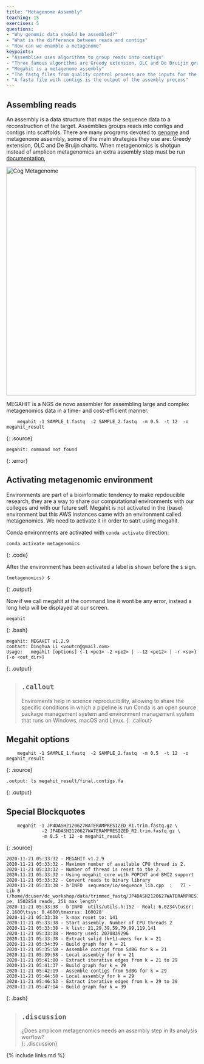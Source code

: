 ```yaml
---
title: "Metagenome Assembly"
teaching: 15
exercises: 5
questions:
- "Why genomic data should be assembled?"
- "What is the difference between reads and contigs"
- "How can we enamble a metagenome"
keypoints:
- "Assemblies uses algorithms to group reads into contigs"
- "Three famous algorithms are Greedy extension, OLC and De Bruijin graphs"
- "Megahit is a metagenome assembly"
- "The fastq files from quality control process are the inputs for the assembly software"
- "A fasta file with contigs is the output of the assembly process"
---
```



## Assembling reads
An assembly is a data structure that maps the sequence data to a reconstruction of the target.
Assemblies groups reads into contigs and contigs into scaffolds. There are many programs devoted to
[genome](https://www.ncbi.nlm.nih.gov/pmc/articles/PMC2874646/) and metagenome assembly, some of the
main strategies they use are: Greedy extension, OLC and De Bruijn charts. When metagenomics is
shotgun instead of amplicon metagenomics an extra assembly step must be run
[documentation](https://kramdown.gettalong.org/converter/html.html#auto-ids),

<a href="{{ page.root }}/fig/EnsambladoFinal.png">
  <img src="{{ page.root }}/fig/EnsambladoFinal.png" width="500" height="600" alt="Cog Metagenome" />
</a>


MEGAHIT is a NGS de novo assembler for assembling large and complex metagenomics data in a 
time- and cost-efficient manner.  

~~~
    megahit -1 SAMPLE_1.fastq  -2 SAMPLE_2.fastq  -m 0.5  -t 12  -o megahit_result
~~~
{: .source}

~~~
megahit: command not found   
~~~
{: .error}


## Activating metagenomic environment  
Environments are part of a bioinformatic tendency to make repdoucible research, 
they are a way to share our computational environments with our colleges and 
with our future self.  Megahit is not activated in the (base) environment but 
this AWS instances came with an environment called metagenomics. We need to activate 
it in order to satrt using megahit. 

Conda environments are activated with `conda activate` direction:  
~~~
conda activate metagenomics  
~~~
{: .code}

After the environment has been activated a label is shown before the `$` sign.
~~~
(metagenomics) $
~~~
{: .output}

Now if we call megahit at the command line it wont be any error, 
instead a long help will be displayed at our screen.   
~~~
megahit
~~~
{: .bash}

~~~
megahit: MEGAHIT v1.2.9 
contact: Dinghua Li <voutcn@gmail.com>
Usage:   megahit [options] {-1 <pe1> -2 <pe2> | --12 <pe12> | -r <se>} [-o <out_dir>]             
~~~
{: .output}
 
> ## `.callout`
>
> Enviroments help in science reproducibility, allowing to share the specific conditions in which a pipeline is run
> Conda is an open source package management system and environment management system that runs on Windows, macOS and 
> Linux.
{: .callout}

## Megahit options  


~~~
    megahit -1 SAMPLE_1.fastq  -2 SAMPLE_2.fastq  -m 0.5  -t 12  -o megahit_result
~~~
{: .source}



~~~
.output: ls megahit_result/final.contigs.fa
~~~
{: .output}





## Special Blockquotes

~~~
    megahit -1 JP4DASH2120627WATERAMPRESIZED_R1.trim.fastq.gz \
             -2 JP4DASH2120627WATERAMPRESIZED_R2.trim.fastq.gz \
             -m 0.5 -t 12 -o megahit_result 
~~~
{: .source}

~~~
2020-11-21 05:33:32 - MEGAHIT v1.2.9                                                        
2020-11-21 05:33:32 - Maximum number of available CPU thread is 2.                          
2020-11-21 05:33:32 - Number of thread is reset to the 2.                                   
2020-11-21 05:33:32 - Using megahit_core with POPCNT and BMI2 support                       
2020-11-21 05:33:32 - Convert reads to binary library                                       
2020-11-21 05:33:38 - b'INFO  sequence/io/sequence_lib.cpp  :   77 - Lib 0 (/home/dcuser/dc_workshop/data/trimmed_fastq/JP4DASH2120627WATERAMPRESIZED_R1.trim.fastq.gz,/home/dcuser/dc_workshop/data/trimmed_fastq/JP4DASH2120627WATERAMPRESIZED_R2.trim.fastq.gz): pe, 1502854 reads, 251 max length'                                                                          
2020-11-21 05:33:38 - b'INFO  utils/utils.h:152 - Real: 6.0234\tuser: 2.1600\tsys: 0.4680\tmaxrss: 160028'                          
2020-11-21 05:33:38 - k-max reset to: 141                                                   
2020-11-21 05:33:38 - Start assembly. Number of CPU threads 2                               
2020-11-21 05:33:38 - k list: 21,29,39,59,79,99,119,141                                     
2020-11-21 05:33:38 - Memory used: 2070839296                                               
2020-11-21 05:33:38 - Extract solid (k+1)-mers for k = 21                                   
2020-11-21 05:34:39 - Build graph for k = 21                                                
2020-11-21 05:35:58 - Assemble contigs from SdBG for k = 21                                 
2020-11-21 05:39:58 - Local assembly for k = 21                                             
2020-11-21 05:41:00 - Extract iterative edges from k = 21 to 29                             
2020-11-21 05:41:37 - Build graph for k = 29                                                
2020-11-21 05:42:19 - Assemble contigs from SdBG for k = 29                                 
2020-11-21 05:44:58 - Local assembly for k = 29                                             
2020-11-21 05:46:53 - Extract iterative edges from k = 29 to 39                             
2020-11-21 05:47:14 - Build graph for k = 39          
~~~
{: .bash}
       



> ## `.discussion`
>
> ¿Does amplicon metagenomics needs an assembly step in its analysis worflow?  
{: .discussion}

                             
{% include links.md %}
